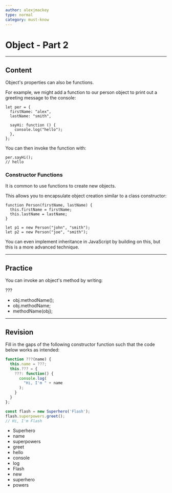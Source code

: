 ```yaml
---
author: alexjmackey
type: normal
category: must-know
---
```


# Object - Part 2


---

## Content

Object's properties can also be functions.

For example, we might add a function to our person object to print out a greeting message to the console:

```plain-text
let per = {
  firstName: "alex",
  lastName: "smith",

  sayHi: function () {
    console.log("hello");
  },
};
```

You can then invoke the function with:

```plain-text
per.sayHi();
// hello
```

### Constructor Functions

It is common to use functions to create new objects.

This allows you to encapsulate object creation similar to a class constructor:

```plain-text
function Person(firstName, lastName) {
  this.firstName = firstName;
  this.lastName = lastName;
}

let p1 = new Person("john", "smith");
let p2 = new Person("joe", "smith");
```

You can even implement inheritance in JavaScript by building on this, but this is a more advanced technique.


---

## Practice

You can invoke an object's method by writing:

???

- obj.methodName();
- obj.methodName;
- methodName(obj);


---

## Revision

Fill in the gaps of the following constructor function such that the code below works as intended:

```javascript
function ???(name) {
  this.name = ???;
  this.??? = {
    ???: function() {
      console.log(
        "Hi, I'm " + name
      );
    }
  }
};

const flash = new Superhero('Flash');
flash.superpowers.greet();
// Hi, I'm Flash
```

- Superhero
- name
- superpowers
- greet
- hello
- console
- log
- Flash
- new
- superhero
- powers
